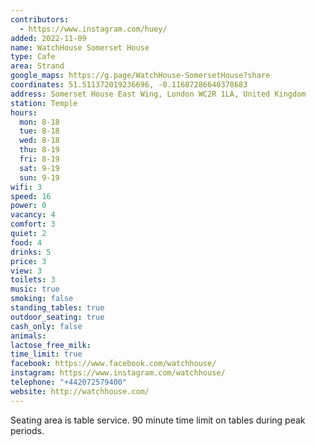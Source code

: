 ```yaml
---
contributors:
  - https://www.instagram.com/huey/
added: 2022-11-09
name: WatchHouse Somerset House
type: Cafe
area: Strand
google_maps: https://g.page/WatchHouse-SomersetHouse?share
coordinates: 51.511372019236696, -0.11687286640378683
address: Somerset House East Wing, London WC2R 1LA, United Kingdom
station: Temple
hours:
  mon: 8-18
  tue: 8-18
  wed: 8-18
  thu: 8-19
  fri: 8-19
  sat: 9-19
  sun: 9-19
wifi: 3
speed: 16
power: 0
vacancy: 4
comfort: 3
quiet: 2
food: 4
drinks: 5
price: 3
view: 3
toilets: 3
music: true
smoking: false
standing_tables: true
outdoor_seating: true
cash_only: false
animals: 
lactose_free_milk: 
time_limit: true
facebook: https://www.facebook.com/watchhouse/
instagram: https://www.instagram.com/watchhouse/
telephone: "+442072579400"
website: http://watchhouse.com/
---
```


Seating area is table service. 90 minute time limit on tables during peak periods.